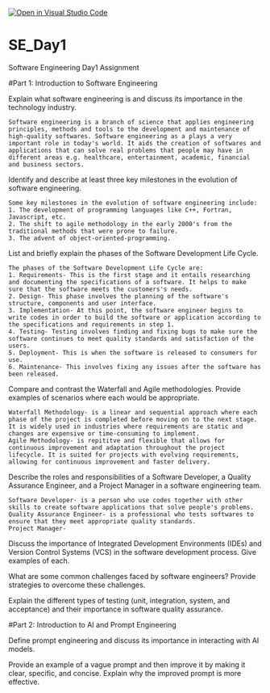[![Open in Visual Studio Code](https://classroom.github.com/assets/open-in-vscode-2e0aaae1b6195c2367325f4f02e2d04e9abb55f0b24a779b69b11b9e10269abc.svg)](https://classroom.github.com/online_ide?assignment_repo_id=18375845&assignment_repo_type=AssignmentRepo)
# SE_Day1
Software Engineering Day1 Assignment

#Part 1: Introduction to Software Engineering

Explain what software engineering is and discuss its importance in the technology industry.

    Software engineering is a branch of science that applies engineering principles, methods and tools to the development and maintenance of high-quality softwares. Software engineering as a plays a very important role in today's world. It aids the creation of softwares and applications that can solve real problems that people may have in different areas e.g. healthcare, entertainment, academic, financial and business sectors.

Identify and describe at least three key milestones in the evolution of software engineering.

    Some key milestones in the evolution of software engineering include:
    1. The development of programming languages like C++, Fortran, Javascript, etc.
    2. The shift to agile methodology in the early 2000's from the traditional methods that were prone to failure.
    3. The advent of object-oriented-programming.

List and briefly explain the phases of the Software Development Life Cycle.

    The phases of the Software Development Life Cycle are:
    1. Requirements- This is the first stage and it entails researching and documenting the specifications of a software. It helps to make sure that the software meets the customers's needs. 
    2. Design- This phase involves the planning of the software's structure, components and user interface.
    3. Implementation- At this point, the software engineer begins to write codes in order to build the software or application according to the specifications and requirements in step 1.
    4. Testing- Testing involves finding and fixing bugs to make sure the software continues to meet quality standards and satisfaction of the users.
    5. Deployment- This is when the software is released to consumers for use.
    6. Maintenance- This involves fixing any issues after the software has been released.

Compare and contrast the Waterfall and Agile methodologies. Provide examples of scenarios where each would be appropriate.

    Waterfall Methodology- is a linear and sequential approach where each phase of the project is completed before moving on to the next stage. It is widely used in industries where requirements are static and changes are expensive or time-consuming to implement.
    Agile Methodology- is repititve and flexible that allows for continuous improvement and adaptation throughout the project lifecycle. It is suited for projects with evolving requirements, allowing for continuous improvement and faster delivery.

Describe the roles and responsibilities of a Software Developer, a Quality Assurance Engineer, and a Project Manager in a software engineering team.

    Software Developer- is a person who use codes together with other skills to create software applications that solve people's problems.
    Quality Assurance Engineer- is a professional who tests softwares to ensure that they meet appropriate quality standards.
    Project Manager- 

Discuss the importance of Integrated Development Environments (IDEs) and Version Control Systems (VCS) in the software development process. Give examples of each.


What are some common challenges faced by software engineers? Provide strategies to overcome these challenges.


Explain the different types of testing (unit, integration, system, and acceptance) and their importance in software quality assurance.


#Part 2: Introduction to AI and Prompt Engineering


Define prompt engineering and discuss its importance in interacting with AI models.


Provide an example of a vague prompt and then improve it by making it clear, specific, and concise. Explain why the improved prompt is more effective.
